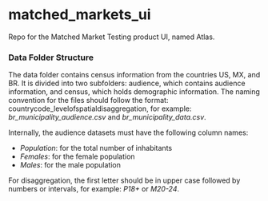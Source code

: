 # matched_markets_ui
Repo for the Matched Market Testing product UI, named Atlas.

### Data Folder Structure

The data folder contains census information from the countries US, MX, and BR. It is divided into two subfolders: audience, which contains audience information, and census, which holds demographic information. The naming convention for the files should follow the format: countrycode_levelofspatialdisaggregation, for example: *br_municipality_audience.csv* and *br_municipality_data.csv*.

Internally, the audience datasets must have the following column names:

- *Population*: for the total number of inhabitants
- *Females*: for the female population
- *Males*: for the male population

For disaggregation, the first letter should be in upper case followed by numbers or intervals, for example: *P18+* or *M20-24*.
